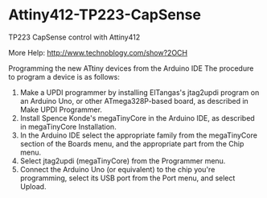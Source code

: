 # Attiny412-TP223-CapSense
TP223 CapSense control with Attiny412

More Help: http://www.technoblogy.com/show?2OCH

Programming the new ATtiny devices from the Arduino IDE
   The procedure to program a device is as follows:

1. Make a UPDI programmer by installing ElTangas's jtag2updi program on an Arduino Uno, or other ATmega328P-based board, as described in Make UPDI Programmer.
2. Install Spence Konde's megaTinyCore in the Arduino IDE, as described in megaTinyCore Installation.
3. In the Arduino IDE select the appropriate family from the megaTinyCore section of the Boards menu, and the appropriate part from the Chip menu.
4. Select jtag2updi (megaTinyCore) from the Programmer menu.
5. Connect the Arduino Uno (or equivalent) to the chip you're programming, select its USB port from the Port menu, and select Upload.
